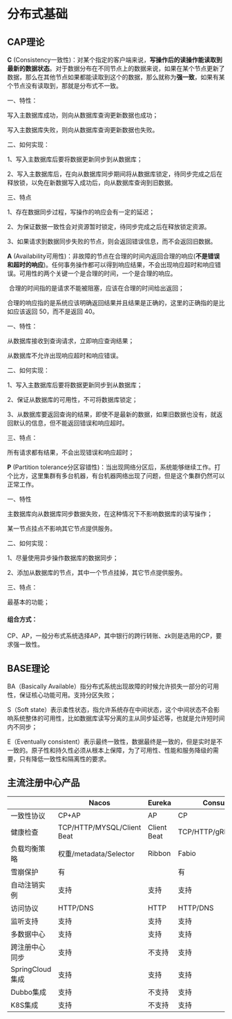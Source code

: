 # 分布式基础

## CAP理论

**C** (Consistency一致性)：对某个指定的客户端来说，**写操作后的读操作能读取到最新的数据状态**。对于数据分布在不同节点上的数据来说，如果在某个节点更新了数据，那么在其他节点如果都能读取到这个的数据，那么就称为**强一致**，如果有某个节点没有读取到，那就是分布式不一致。

一、特性：

写入主数据库成功，则向从数据库查询更新数据也成功；

写入主数据库失败，则向从数据库查询更新数据也失败。

二、如何实现：

1、写入主数据库后要将数据更新同步到从数据库；

2、写入主数据库后，在向从数据库同步期间将从数据库锁定，待同步完成之后在释放锁，以免在新数据写入成功后，向从数据库查询到旧数据。

三、特点

1、存在数据同步过程，写操作的响应会有一定的延迟；

2、为保证数据一致性会对资源暂时锁定，待同步完成之后在释放锁定资源。

3、如果请求到数据同步失败的节点，则会返回错误信息，而不会返回旧数据。



**A** (Availability可用性)：非故障的节点在合理的时间内返回合理的响应(**不是错误和超时的响应**)。任何事务操作都可以得到响应结果，不会出现响应超时和响应错误。可用性的两个关键一个是合理的时间，一个是合理的响应。

​	合理的时间指的是请求不能被阻塞，应该在合理的时间给出返回；

​	合理的响应指的是系统应该明确返回结果并且结果是正确的，这里的正确指的是比如应该返回 50，而不是返回 40。

一、特性：

从数据库接收到查询请求，立即响应查询结果；

从数据库不允许出现响应超时和响应错误。

二、如何实现：

1、写入主数据库后要将数据更新同步到从数据库；

2、保证从数据库的可用性，不可将数据库锁定；

3、从数据库要返回查询的结果，即使不是最新的数据，如果旧数据也没有，就返回默认的信息，但不能返回错误和响应超时。

三、特点：

所有请求都有结果，不会出现错误和响应超时；



**P** (Partition tolerance分区容错性)：当出现网络分区后，系统能够继续工作。打个比方，这里集群有多台机器，有台机器网络出现了问题，但是这个集群仍然可以正常工作。

一、特性

主数据库向从数据库同步数据失败，在这种情况下不影响数据库的读写操作；

某一节点挂点不影响其它节点提供服务。

二、如何实现：

1、尽量使用异步操作数据库的数据同步；

2、添加从数据库的节点，其中一个节点挂掉，其它节点提供服务。

三、特点：

最基本的功能；



#### 组合方式：

CP、AP，一般分布式系统选择AP，其中银行的跨行转账、zk则是选用的CP，要求强一致性。



## BASE理论

BA（Basically Available）指分布式系统出现故障的时候允许损失一部分的可用性，保证核心功能可用。支持分区失败；

S（Soft state）表示柔性状态，指允许系统存在中间状态，这个中间状态不会影响系统整体的可用性，比如数据库读写分离的主从同步延迟等，也就是允许短时间内不同步；

E（Eventually consistent）表示最终一致性，数据最终是一致的，但是实时是不一致的。原子性和持久性必须从根本上保障，为了可用性、性能和服务降级的需要，只有降低一致性和隔离性的要求。



## 主流注册中心产品


|      | Nacos | Eureka | Consul | CoreDNS | Zookeeper |
| ---- | ----- | ------ | ------ | ------- | --------- |
|一致性协议|	CP+AP|	AP|	CP|	—|	CP|
|健康检查	|TCP/HTTP/MYSQL/Client Beat	|Client Beat|	TCP/HTTP/gRPC/Cmd|	—	|Keep Alive|
|负载均衡策略|	权重/metadata/Selector|	Ribbon|	Fabio|	RoundRobin |	— |
|雪崩保护|	有|	|有	|无	|无	|无|
|自动注销实例|	支持|	支持|	支持|	不支持|	支持|
|访问协议|	HTTP/DNS|	HTTP|	HTTP/DNS|	DNS|	TCP|
|监听支持|	支持|	支持|	支持|	不支持	|支持|
|多数据中心|	支持|	支持|	支持|	不支持|	不支持|
|跨注册中心同步|	支持|	不支持|	支持|	不支持|	不支持|
|SpringCloud集成|	支持|	支持|	支持|	不支持|	支持|
|Dubbo集成|	支持|	不支持|	支持|	不支持|	支持|
|K8S集成|	支持|	不支持|	支持|	支持	|不支持|

